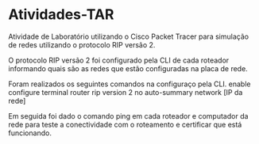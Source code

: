 # Atividades-TAR

Atividade de Laboratório utilizando o Cisco Packet Tracer para simulação de redes utilizando o protocolo RIP versão 2. 

O protocolo RIP versão 2 foi configurado pela CLI de cada roteador informando quais são as redes que estão configuradas na placa de rede.

Foram realizados os seguintes comandos na configuraço pela CLI.
enable
configure terminal
router rip 
version 2
no auto-summary
network [IP da rede]

Em seguida foi dado o comando ping em cada roteador e computador da rede para teste a conectividade com o roteamento e certificar que está funcionando.

